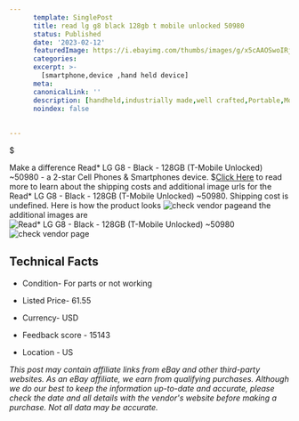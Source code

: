 ```yaml
---
      template: SinglePost
      title: read lg g8 black 128gb t mobile unlocked 50980
      status: Published
      date: '2023-02-12'
      featuredImage: https://i.ebayimg.com/thumbs/images/g/x5cAAOSwoIRjUqjp/s-l225.jpg
      categories: 
      excerpt: >-
        [smartphone,device ,hand held device]
      meta:
      canonicalLink: ''
      description: [handheld,industrially made,well crafted,Portable,Mobile,Compact,Convenient,Lightweight,Maneuverable,Man-portable,Miniature,Carriable,Hand-held,Light,Holdable,Transportable,Mobile device,Pocket-sized,On-the-go,Wireless,Cordless,Compact size,Convenient size, smartphone,device ,hand held device]
      noindex: false
      
        
---
```

$

Make a difference Read* LG G8 - Black - 128GB (T-Mobile Unlocked) ~50980 - a 2-star Cell Phones & Smartphones device.
$[Click Here](https://www.ebay.com/itm/325392144854?hash=item4bc2e219d6%3Ag%3Ax5cAAOSwoIRjUqjp&mkevt=1&mkcid=1&mkrid=711-53200-19255-0&campid=%253CePNCampaignId%253E&customid=%253CreferenceId%253E&toolid=10049) to read more to learn about the shipping costs and additional image urls for the Read* LG G8 - Black - 128GB (T-Mobile Unlocked) ~50980. Shipping cost is undefined. Here is how the product looks ![check vendor page](https://i.ebayimg.com/thumbs/images/g/x5cAAOSwoIRjUqjp/s-l225.jpg)and the additional images are![Read* LG G8 - Black - 128GB (T-Mobile Unlocked) ~50980](https://i.ebayimg.com/images/g/x5cAAOSwoIRjUqjp/s-l1600.jpg)![check vendor page](https://origin-galleryplus.ebayimg.com/ws/web/325392144854_2_0_1/225x225.jpg,https://origin-galleryplus.ebayimg.com/ws/web/325392144854_3_0_1/225x225.jpg,https://origin-galleryplus.ebayimg.com/ws/web/325392144854_4_0_1/225x225.jpg)



 ## Technical Facts 



     
      

 - Condition- For parts or not working 


      

 - Listed Price- 61.55 


      

 - Currency- USD 


      

 - Feedback score - 15143 


      

 - Location - US 


      
      

 *_This post may contain affiliate links from eBay and other third-party websites. As an eBay affiliate, we earn from qualifying purchases. Although we do our best to keep the information up-to-date and accurate, please check the date and all details with the vendor's website before making a purchase. Not all data may be accurate._*







